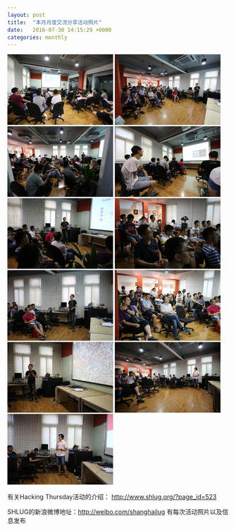 ```yaml
---
layout: post
title:  "本月月度交流分享活动照片"
date:   2016-07-30 14:15:29 +0000
categories: monthly
---
```


[<img src='https://raw.githubusercontent.com/shanghailug/res2016/master/g730.monthly/g730_1446_2100+08.240x160.jpg'>](https://raw.githubusercontent.com/shanghailug/res2016/master/g730.monthly/g730_1446_2100+08.JPG)
[<img src='https://raw.githubusercontent.com/shanghailug/res2016/master/g730.monthly/g730_1447_4900+08.240x160.jpg'>](https://raw.githubusercontent.com/shanghailug/res2016/master/g730.monthly/g730_1447_4900+08.JPG)
[<img src='https://raw.githubusercontent.com/shanghailug/res2016/master/g730.monthly/g730_1450_0600+08.240x160.jpg'>](https://raw.githubusercontent.com/shanghailug/res2016/master/g730.monthly/g730_1450_0600+08.JPG)
[<img src='https://raw.githubusercontent.com/shanghailug/res2016/master/g730.monthly/g730_1452_0900+08.240x160.jpg'>](https://raw.githubusercontent.com/shanghailug/res2016/master/g730.monthly/g730_1452_0900+08.JPG)
[<img src='https://raw.githubusercontent.com/shanghailug/res2016/master/g730.monthly/g730_1453_1700+08.240x160.jpg'>](https://raw.githubusercontent.com/shanghailug/res2016/master/g730.monthly/g730_1453_1700+08.JPG)
[<img src='https://raw.githubusercontent.com/shanghailug/res2016/master/g730.monthly/g730_1454_2600+08.240x160.jpg'>](https://raw.githubusercontent.com/shanghailug/res2016/master/g730.monthly/g730_1454_2600+08.JPG)
[<img src='https://raw.githubusercontent.com/shanghailug/res2016/master/g730.monthly/g730_1457_2000+08.240x160.jpg'>](https://raw.githubusercontent.com/shanghailug/res2016/master/g730.monthly/g730_1457_2000+08.JPG)
[<img src='https://raw.githubusercontent.com/shanghailug/res2016/master/g730.monthly/g730_1457_5900+08.240x160.jpg'>](https://raw.githubusercontent.com/shanghailug/res2016/master/g730.monthly/g730_1457_5900+08.JPG)
[<img src='https://raw.githubusercontent.com/shanghailug/res2016/master/g730.monthly/g730_1504_2400+08.240x160.jpg'>](https://raw.githubusercontent.com/shanghailug/res2016/master/g730.monthly/g730_1504_2400+08.JPG)
[<img src='https://raw.githubusercontent.com/shanghailug/res2016/master/g730.monthly/g730_1633_5600+08.240x160.jpg'>](https://raw.githubusercontent.com/shanghailug/res2016/master/g730.monthly/g730_1633_5600+08.JPG)
[<img src='https://raw.githubusercontent.com/shanghailug/res2016/master/g730.monthly/g730_1634_2900+08.240x160.jpg'>](https://raw.githubusercontent.com/shanghailug/res2016/master/g730.monthly/g730_1634_2900+08.JPG)

有关Hacking Thursday活动的介绍：
http://www.shlug.org/?page_id=523

SHLUG的新浪微博地址：http://weibo.com/shanghailug 有每次活动照片以及信息发布


